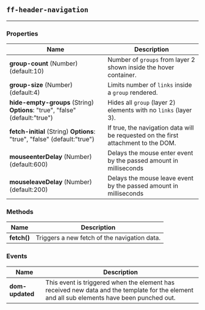 ## `ff-header-navigation`
___
### Properties
| Name | Description |
| ---- | ----------- |
| **group-count** (Number) (default:10) | Number of `groups` from layer 2 shown inside the hover container. |
| **group-size** (Number) (default:4) | Limits number of `links` inside a `group` rendered. |
| **hide-empty-groups** (String) **Options**: "true", "false" (default:"true") | Hides all `group` (layer 2) elements with no `links` (layer 3). |
| **fetch-initial** (String) **Options**: "true", "false" (default:"true") | If true, the navigation data will be requested on the first attachment to the DOM. |
| **mouseenterDelay** (Number) (default:600) | Delays the mouse enter event by the passed amount in milliseconds |
| **mouseleaveDelay** (Number) (default:200) | Delays the mouse leave event by the passed amount in milliseconds |

### Methods
| Name | Description |
| ---- | ----------- |
| **fetch()** | Triggers a new fetch of the navigation data. |

### Events
| Name | Description |
| ---- | ----------- |
| **dom-updated** | This event is triggered when the element has received new data and the template for the element and all sub elements have been punched out. |
